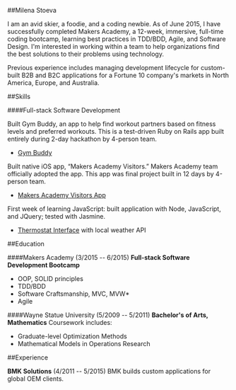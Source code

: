##Milena Stoeva

I am an avid skier, a foodie, and a coding newbie. As of June 2015, I have successfully completed Makers Academy, a 12-week, immersive, full-time coding bootcamp, learning best practices in TDD/BDD, Agile, and Software Design. I'm interested in working within a team to help organizations find the best solutions to their problems using technology.

Previous experience includes managing development lifecycle for custom-built B2B and B2C applications for a Fortune 10 company's markets in North America, Europe, and Australia.

##Skills

####Full-stack Software Development

Built Gym Buddy, an app to help find workout partners based on fitness levels and preferred workouts. This is a test-driven Ruby on Rails app built entirely during 2-day hackathon by 4-person team.
- [Gym Buddy](https://gympal.herokuapp.com/)

Built native iOS app, “Makers Academy Visitors.” Makers Academy team officially adopted the app. This app was final project built in 12 days by 4-person team.
- [Makers Academy Visitors App](goo.gl/xN6MlD)

First week of learning JavaScript: built application with Node, JavaScript, and JQuery; tested with Jasmine.
- [Thermostat Interface](https://github.com/M1lena/Thermostat_Interface) with local weather API

##Education

####Makers Academy (3/2015 -- 6/2015)
**Full-stack Software Development Bootcamp**
- OOP, SOLID principles
- TDD/BDD
- Software Craftsmanship, MVC, MVW*
- Agile

####Wayne Statue University (5/2009 -- 5/2011)
**Bachelor's of Arts, Mathematics**
Coursework includes:
- Graduate-level Optimization Methods
- Mathematical Models in Operations Research

##Experience

**BMK Solutions** (4/2011 -- 5/2015)
BMK builds custom applications for global OEM clients.
